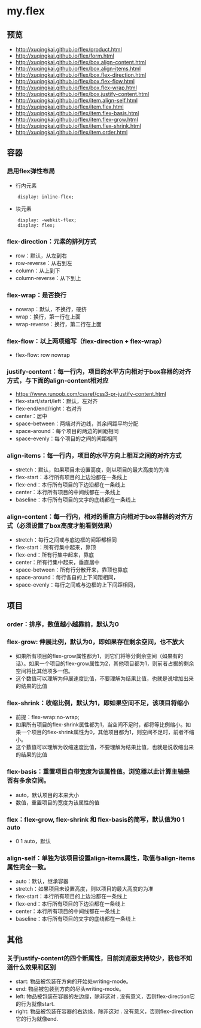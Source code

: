 # my.flex

## 预览
- http://xuqingkai.github.io/flex/product.html
- http://xuqingkai.github.io/flex/form.html
- http://xuqingkai.github.io/flex/box.align-content.html
- http://xuqingkai.github.io/flex/box.align-items.html
- http://xuqingkai.github.io/flex/box.flex-direction.html
- http://xuqingkai.github.io/flex/box.flex-flow.html
- http://xuqingkai.github.io/flex/box.flex-wrap.html
- http://xuqingkai.github.io/flex/box.justify-content.html
- http://xuqingkai.github.io/flex/item.align-self.html
- http://xuqingkai.github.io/flex/item.flex.html
- http://xuqingkai.github.io/flex/item.flex-basis.html
- http://xuqingkai.github.io/flex/item.flex-grow.html
- http://xuqingkai.github.io/flex/item.flex-shrink.html
- http://xuqingkai.github.io/flex/item.order.html


## 容器

### 启用flex弹性布局
- 行内元素
```
	display: inline-flex;
```
- 块元素
```
	display: -webkit-flex;
	display: flex;
```

### flex-direction：元素的排列方式
- row：默认，从左到右
- row-reverse：从右到左
- column：从上到下
- column-reverse：从下到上

### flex-wrap：是否换行
- nowrap：默认，不换行，硬挤
- wrap：换行，第一行在上面
- wrap-reverse：换行，第二行在上面

### flex-flow：以上两项缩写（flex-direction + flex-wrap）
- flex-flow: row nowrap

### justify-content：每一行内，项目的水平方向相对于box容器的对齐方式，与下面的align-content相对应
- https://www.runoob.com/cssref/css3-pr-justify-content.html
- flex-start/start/left：默认，左对齐
- flex-end/end/right：右对齐
- center：居中
- space-between：两端对齐边线，其余间距平均分配
- space-around：每个项目的两边的间距相同
- space-evenly：每个项目的之间的间距相同

### align-items：每一行内，项目的水平方向上相互之间的对齐方式
- stretch：默认，如果项目未设置高度，则以项目的最大高度的为准
- flex-start：本行所有项目的上边沿都在一条线上
- flex-end：本行所有项目的下边沿都在一条线上
- center：本行所有项目的中间线都在一条线上
- baseline：本行所有项目的文字的底线都在一条线上

### align-content：每一行内，相对的垂直方向相对于box容器的对齐方式（必须设置了box高度才能看到效果）
- stretch：每行之间或与底边框的间距都相同
- flex-start：所有行集中起来，靠顶
- flex-end：所有行集中起来，靠底
- center：所有行集中起来，垂直居中
- space-between：所有行分散开来，靠顶也靠底
- space-around：每行各自的上下间距相同，
- space-evenly：每行之间或与边框的上下间距相同，

## 项目

### order：排序，数值越小越靠前，默认为0

### flex-grow: 伸展比例，默认为0，即如果存在剩余空间，也不放大
- 如果所有项目的flex-grow属性都为1，则它们将等分剩余空间（如果有的话）。如果一个项目的flex-grow属性为2，其他项目都为1，则前者占据的剩余空间将比其他项多一倍。
- 这个数值可以理解为伸展速度比值，不要理解为结果比值，也就是说增加出来的结果的比值

### flex-shrink：收缩比例，默认为1，即如果空间不足，该项目将缩小
- 前提：flex-wrap:no-wrap;
- 如果所有项目的flex-shrink属性都为1，当空间不足时，都将等比例缩小。如果一个项目的flex-shrink属性为0，其他项目都为1，则空间不足时，前者不缩小。
- 这个数值可以理解为收缩速度比值，不要理解为结果比值，也就是说收缩出来的结果的比值

### flex-basis：重置项目自带宽度为该属性值。浏览器以此计算主轴是否有多余空间。
- auto，默认项目的本来大小
- 数值，重置项目的宽度为该属性的值

### flex：flex-grow, flex-shrink 和 flex-basis的简写，默认值为0 1 auto
- 0 1 auto，默认

### align-self：单独为该项目设置align-items属性，取值与align-items属性完全一致。
- auto：默认，继承容器
- stretch：如果项目未设置高度，则以项目的最大高度的为准
- flex-start：本行所有项目的上边沿都在一条线上
- flex-end：本行所有项目的下边沿都在一条线上
- center：本行所有项目的中间线都在一条线上
- baseline：本行所有项目的文字的底线都在一条线上

## 其他

### 关于justify-content的四个新属性，目前浏览器支持较少，我也不知道什么效果和区别
- start: 物品被包装在方向的开始处writing-mode。
- end: 物品被包装到方向的尽头writing-mode。
- left: 物品被包装在容器的左边缘，除非这对 . 没有意义，否则flex-direction它的行为就像start.
- right: 物品被包装在容器的右边缘，除非这对 . 没有意义，否则flex-direction它的行为就像end. 


